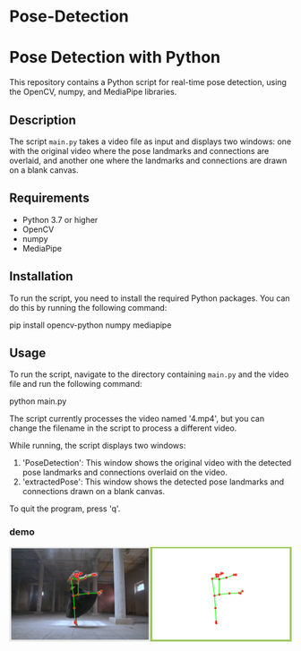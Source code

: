# Pose-Detection

# Pose Detection with Python

This repository contains a Python script for real-time pose detection, using the OpenCV, numpy, and MediaPipe libraries.

## Description 

The script `main.py` takes a video file as input and displays two windows: one with the original video where the pose landmarks and connections are overlaid, and another one where the landmarks and connections are drawn on a blank canvas.

## Requirements

- Python 3.7 or higher
- OpenCV
- numpy
- MediaPipe

## Installation

To run the script, you need to install the required Python packages. You can do this by running the following command:

pip install opencv-python numpy mediapipe

## Usage

To run the script, navigate to the directory containing `main.py` and the video file and run the following command:

python main.py

The script currently processes the video named '4.mp4', but you can change the filename in the script to process a different video.

While running, the script displays two windows:

1. 'PoseDetection': This window shows the original video with the detected pose landmarks and connections overlaid on the video.
2. 'extractedPose': This window shows the detected pose landmarks and connections drawn on a blank canvas.

To quit the program, press 'q'.

### demo
![demo](https://raw.githubusercontent.com/morteza-sharifi1/Pose-Detection/main/2.png)
